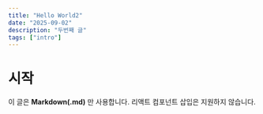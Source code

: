 ```yaml
---
title: "Hello World2"
date: "2025-09-02"
description: "두번째 글"
tags: ["intro"]
---
```


# 시작

이 글은 **Markdown(.md)** 만 사용합니다. 리액트 컴포넌트 삽입은 지원하지 않습니다.